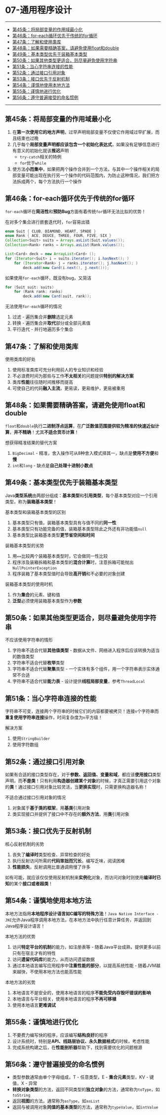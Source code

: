 ﻿# 07-通用程序设计

---

- [第45条：将局部变量的作用域最小化](#第45条将局部变量的作用域最小化)
- [第46条：for-each循环优先于传统的for循环](#第46条for-each循环优先于传统的for循环)
- [第47条：了解和使用类库](#第47条了解和使用类库)
- [第48条：如果需要精确答案，请避免使用float和double](#第48条如果需要精确答案请避免使用float和double)
- [第49条：基本类型优先于装箱基本类型](#第49条基本类型优先于装箱基本类型)
- [第50条：如果其他类型更适合，则尽量避免使用字符串](#第50条如果其他类型更适合则尽量避免使用字符串)
- [第51条：当心字符串连接的性能](#第51条当心字符串连接的性能)
- [第52条：通过接口引用对象](#第52条通过接口引用对象)
- [第53条：接口优先于反射机制](#第53条接口优先于反射机制)
- [第54条：谨慎地使用本地方法](#第54条谨慎地使用本地方法)
- [第55条：谨慎地进行优化](#第55条谨慎地进行优化)
- [第56条：遵守普遍接受的命名惯例](#第56条遵守普遍接受的命名惯例)

---

## 第45条：将局部变量的作用域最小化

1. 在**第一次使用它的地方声明**，过早声明局部变量不仅使它作用域过早扩展，而且结束也过晚
2. 几乎每个**局部变量声明都应该包含一个初始化表达式**，如果没有足够信息进行有意义的初始化就该**推迟**声明
   - `try-catch`相关的特例
   - `for`优于`while`
3. 使方法**小而集中**，如果把两个操作合并到一个方法，与其中一个操作相关的局部变量可能出现在执行另一个操作的代码范围内，为防止这种情况，我们把方法拆成两个，每个方法执行一个操作

## 第46条：for-each循环优先于传统的for循环

`for-each`循环在**简洁性**和**预防Bug**方面有着传统`for`循环无法比拟的优势！

在对多个集合进行嵌套迭代时，`for`容易出错
```Java
enum Suit { CLUB, DIAMOND, HEART, SPADE }
enum Rank { ACE, DEUCE, THREE, FOUR, FIVE, SIX }
Collection<Suit> suits = Arrays.asList(Suit.values());
Collection<Rank> ranks = Arrays.asList(Rank.values());

List<Card> deck = new ArrayList<Card> ();
for (Iterator<Suit> i = suits.iterator(); i.hasNext(); )
	for (Iterator<Rank> j = ranks.iterator(); j.hasNext(); )
		deck.add(new Card(i.next(), j.next()));
```

如果使用`for-each`循环，既没有bug，又简洁
```Java
for (Suit suit: suits)
	for (Rank rank: ranks)
		deck.add(new Card(suit, rank));
```

无法使用`for-each`循环的情况
1. 过滤 - 遍历集合并**删除**选定元素
2. 转换 - 遍历集合并**取代**部分或全部元素值
3. 平行迭代 - 并行地遍历多个集合

## 第47条：了解和使用类库

使用类库的好处
1. 使用标准类库可充分利用前人的专业知识和经验
2. 不必浪费时间为那些与工作**不太相关**的问题提供**特别的解决方案**
3. 类库**性能**往往随时间推移而提高
4. 可使自己的代码**融入主流**，更易读，更易维护，更易被重用

## 第48条：如果需要精确答案，请避免使用float和double

`float`和`double`执行**二进制浮点运算**，在**广泛数值范围提供较为精准的快速近似计算**，**并不精确**！尤其**不适合货币计算**！

想获得精准结果的替代方案
1. `BigDecimal` - 精准，舍入操作可从8种舍入模式择其一，缺点是**使用不方便**和**慢**
2. `int`和`long` - 缺点是**自己处理十进制小数点**

## 第49条：基本类型优先于装箱基本类型

Java**类型系统**由两部分组成：**基本类型**和**引用类型**，每个基本类型对应一个引用类型，称为**装箱基本类型**！

基本类型和装箱基本类型的区别
1. 基本类型只有值，装箱基本类型具有与值不同的**同一性**
2. 基本类型只有功能完备的值，装箱基本类型除此之外还有非功能值`null`
3. 基本类型比装箱基本类型**更节省空间和时间**

装箱基本类型的劣势
1. 用`==`比较两个装箱基本类型时，它会做同一性比较
2. 程序涉及装箱拆箱和基本类型的**混合计算**时，注意拆箱可能抛出`NullPointerException`
3. 程序装箱了基本类型值时会导致**高开销**和不必要的对象创建

装箱基本类型的使用时机
1. 作为**集合**的元素、键和值
2. **泛型**必须使用装箱基本类型作为**参数**

## 第50条：如果其他类型更适合，则尽量避免使用字符串

不应该使用字符串的情形
1. 字符串不适合代替**其他值类型** - 数据从文件、网络进入程序后应该转换为适当的数值类型
2. 字符串不适合代替**枚举**类型
3. 字符串不适合代替**聚集**类型 - 一个实体有多个组件，用一个字符串表示实体通常不合适
4. 字符串不适合代替**能力表** - 设计提供**线程局部变量**，参考`ThreadLocal`

## 第51条：当心字符串连接的性能

字符串不可变，连接两个字符串的时候它们的内容都要被拷贝！连接`n`个字符串而**重复使用字符串连接**操作，时间复杂度为`n`平方级！

解决方案
1. 使用`StringBuilder`
2. 使用字符数组

## 第52条：通过接口引用对象

如果有合适的接口类型存在，对于**参数、返回值、变量和域**，都应该**使用接口**类型声明，而**不是类**！只有利用**构造器创建某个对象**的时候，才真正需要引用这个对象的**类**！通过接口引用对象比较灵活，当**更换实现**时，只需更换构造器名称！

不适合通过接口引用对象的情况
1. 对象属于**基于类的框架**，用**基类**引用对象
2. 类实现接口并提供了接口中不存在的**额外方法**，用**类**引用对象

## 第53条：接口优先于反射机制

核心反射机制的劣势
1. 丧失了**编译时**类型检查、异常检查的好处
2. 执行反射访问所需的**代码笨拙而冗长**，编写乏味，阅读困难
3. **性能损失**，反射调用比普通调用慢了许多

如有可能，就应该仅仅使用反射机制来**实例化**对象，而访问对象时则使用**编译时已知**的某个**接口或者超类**！

## 第54条：谨慎地使用本地方法

本地方法指用**本地程序设计语言如C编写的特殊方法**！`Java Native Interface - JNI`允许Java程序调用本地方法，在本地方法中执行任意计算任务，并返回到Java程序设计语言！

本地方法的优势
1. 访问**特定平台的机制**的能力，如注册表等 - 随着Java平台成熟，提供更多以前只有在宿主才有的特性
2. 访问**遗留代码库**的能力，从而访问遗留数据
3. 通过本地语言编写应用程序中**注重性能的部分**，以提高系统性能 - 随着JVM越来越快，不使用本地方法也能高性能

本地方法的劣势
1. 本地语言不是安全的，使用本地语言的程序**不能免受内存毁坏错误的影响**
2. 本地语言与平台相关，使用本地语言的程序**不再可移植**
3. 使用本地语言**更难调试**

## 第55条：谨慎地进行优化

1. 不要费力编写快的程序，应该编写**结构良好**的程序
2. 设计系统时，特别是**API、线路层协议、永久数据格式**的时候，考虑性能
3. 完成系统构建之后，在**性能剖析器**帮助下，找到需要优化的问题根源

## 第56条：遵守普遍接受的命名惯例

* 类型参数通常由单个字母组成，T - 任意类型，E - **集合元素**类型，KV - 键值，X - 异常
* **转换对象类型**的方法，返回不同类型的**独立对象**的方法，通常称为`toType`，如`toString`
* 返回**视图**的方法，通常称为`asType`，如`asList`
* 返回与被调用对象**同值的基本类型**的方法，通常称为`typeValue`，如`intValue`